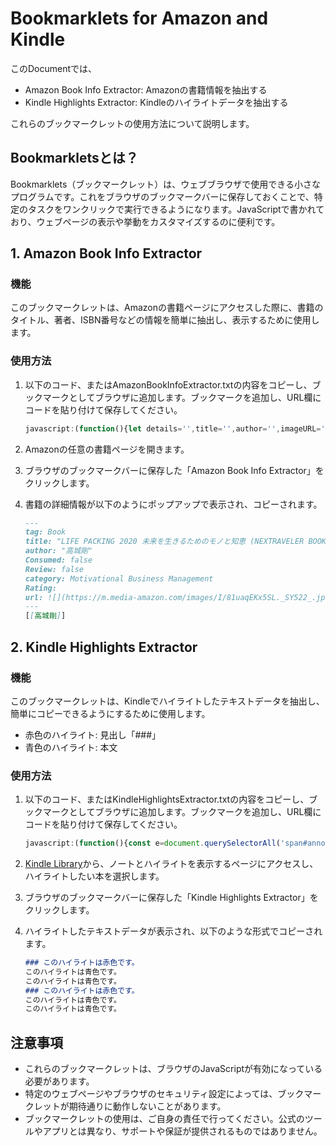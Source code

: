 # Bookmarklets for Amazon and Kindle

このDocumentでは、
- Amazon Book Info Extractor: Amazonの書籍情報を抽出する
- Kindle Highlights Extractor: Kindleのハイライトデータを抽出する

これらのブックマークレットの使用方法について説明します。

## Bookmarkletsとは？
Bookmarklets（ブックマークレット）は、ウェブブラウザで使用できる小さなプログラムです。これをブラウザのブックマークバーに保存しておくことで、特定のタスクをワンクリックで実行できるようになります。JavaScriptで書かれており、ウェブページの表示や挙動をカスタマイズするのに便利です。

## 1. Amazon Book Info Extractor

### 機能
このブックマークレットは、Amazonの書籍ページにアクセスした際に、書籍のタイトル、著者、ISBN番号などの情報を簡単に抽出し、表示するために使用します。

### 使用方法
1. 以下のコード、またはAmazonBookInfoExtractor.txtの内容をコピーし、ブックマークとしてブラウザに追加します。ブックマークを追加し、URL欄にコードを貼り付けて保存してください。
   ```javascript
   javascript:(function(){let details='',title='',author='',imageURL='',category='Motivational Business Management';const detailsDiv=document.querySelector('#detailBullets_feature_div');if(detailsDiv){detailsDiv.querySelectorAll('ul.detail-bullet-list > li').forEach(item=>{const labelElement=item.querySelector('.a-text-bold');if(labelElement&&!labelElement.textContent.includes('Customer Reviews')&&!labelElement.textContent.includes('Dimensions')){const value=labelElement.nextElementSibling?labelElement.nextElementSibling.textContent.trim().split('(')[0].trim():'';details+='\n'+labelElement.textContent.trim()+': '+value;}});}else{details='Details not found';}title=document.querySelector('#productTitle, #ebooksProductTitle')?.innerText.trim()||'Title not found';author=Array.from(document.querySelectorAll('.author a.a-link-normal')).map(e=>e.innerText.trim()).join(', ')||'Author not found';imageURL=document.querySelector('img#landingImage')?.src||'Image URL not found';const yaml=%60---\ntag: Book\ntitle: "${title}"\nauthor: "${author}"\nConsumed: false\nReview: false\ncategory: ${category}\nRating: \nurl: ![](${imageURL})\n---\n[[${author}]]%60;const textarea=document.createElement("textarea");textarea.value=yaml;document.body.appendChild(textarea);textarea.select();document.execCommand('copy');document.body.removeChild(textarea);alert('Information copied to clipboard:\n'+yaml);})();
   ```

2. Amazonの任意の書籍ページを開きます。

3. ブラウザのブックマークバーに保存した「Amazon Book Info Extractor」をクリックします。

4. 書籍の詳細情報が以下のようにポップアップで表示され、コピーされます。
    ```markdown
    ---
    tag: Book
    title: "LIFE PACKING 2020 未来を生きるためのモノと知恵 (NEXTRAVELER BOOKS)"
    author: "高城剛"
    Consumed: false
    Review: false
    category: Motivational Business Management
    Rating: 
    url: ![](https://m.media-amazon.com/images/I/81uaqEKx5SL._SY522_.jpg)
    ---
    [[高城剛]]
    ```

## 2. Kindle Highlights Extractor

### 機能
このブックマークレットは、Kindleでハイライトしたテキストデータを抽出し、簡単にコピーできるようにするために使用します。
- 赤色のハイライト: 見出し「###」
- 青色のハイライト: 本文

### 使用方法
1. 以下のコード、またはKindleHighlightsExtractor.txtの内容をコピーし、ブックマークとしてブラウザに追加します。ブックマークを追加し、URL欄にコードを貼り付けて保存してください。
   ```javascript
   javascript:(function(){const e=document.querySelectorAll('span#annotationHighlightHeader'),t=document.querySelectorAll('div[id^="highlight-"]');let n=[];if(t.length===e.length){for(let l=0;l<t.length;l++){let a=t[l],i=a.textContent.trim();a.classList.contains('kp-notebook-highlight-pink')?i=%60### ${i}%60:a.classList.contains('kp-notebook-highlight-blue')||(i=%60${i}%60),n.push(i)}}let d=n.join('\n');const r=document.createElement('textarea');r.style.position='fixed',r.style.top=0,r.style.left=0,r.style.width='100%',r.style.height='100%',r.style.zIndex=2147483647,r.textContent=d,document.body.innerHTML='',document.body.appendChild(r),r.select();})();
   ```

2. [Kindle Library](https://read.amazon.co.jp/kindle-library)から、ノートとハイライトを表示するページにアクセスし、ハイライトしたい本を選択します。

3. ブラウザのブックマークバーに保存した「Kindle Highlights Extractor」をクリックします。

4. ハイライトしたテキストデータが表示され、以下のような形式でコピーされます。
    ```markdown
    ### このハイライトは赤色です。
    このハイライトは青色です。
    このハイライトは青色です。
    ### このハイライトは赤色です。
    このハイライトは青色です。
    このハイライトは青色です。
    ```


## 注意事項
- これらのブックマークレットは、ブラウザのJavaScriptが有効になっている必要があります。
- 特定のウェブページやブラウザのセキュリティ設定によっては、ブックマークレットが期待通りに動作しないことがあります。
- ブックマークレットの使用は、ご自身の責任で行ってください。公式のツールやアプリとは異なり、サポートや保証が提供されるものではありません。
